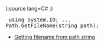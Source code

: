 

(:source lang=C# :) <pre class="escaped">
using System.IO;
...
Path.GetFileName(string path);
</pre>

* [Getting filename from path string](http://geekswithblogs.net/slock/archive/2007/03/29/110371.aspx)
